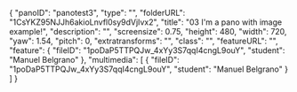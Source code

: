 {
      "panoID": "panotest3",
      "type": "",
      "folderURL": "1CsYKZ95NJJh6akioLnvfl0sy9dVjIvx2",
      "title": "03 I'm a pano with image example!",
      "description": "",
      "screensize": 0.75,
      "height": 480,
      "width": 720,
      "yaw": 1.54,
      "pitch": 0,
      "extratransforms": "",
      "class": "",
      "featureURL": "",
      "feature": {
         "fileID": "1poDaP5TTPQJw_4xYy3S7qqI4cngL9ouY",
         "student": "Manuel Belgrano"
      },
      "multimedia": [
         {
            "fileID": "1poDaP5TTPQJw_4xYy3S7qqI4cngL9ouY",
            "student": "Manuel Belgrano"
         }
      ]
   }